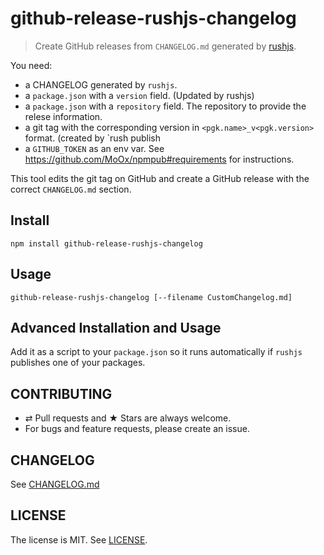 # github-release-rushjs-changelog

> Create GitHub releases from `CHANGELOG.md` generated by [rushjs](https://rushjs.io/).

You need:

* a CHANGELOG generated by `rushjs`. 
* a `package.json` with a `version` field. (Updated by rushjs)
* a `package.json` with a `repository` field. The repository to provide the relese information.
* a git tag with the corresponding version in `<pgk.name>_v<pgk.version>` format. (created by `rush publish 
* a `GITHUB_TOKEN` as an env var. See <https://github.com/MoOx/npmpub#requirements> for instructions.

This tool edits the git tag on GitHub and create a GitHub release with the correct `CHANGELOG.md` section.

## Install

```console
npm install github-release-rushjs-changelog
```

## Usage

```console
github-release-rushjs-changelog [--filename CustomChangelog.md]
```

## Advanced Installation and Usage

Add it as a script to your `package.json` so it runs automatically if `rushjs` publishes one of your packages. 


## CONTRIBUTING

* ⇄ Pull requests and ★ Stars are always welcome.
* For bugs and feature requests, please create an issue.

## CHANGELOG

See [CHANGELOG.md](CHANGELOG.md)

## LICENSE

The license is MIT.
See [LICENSE](LICENSE).

